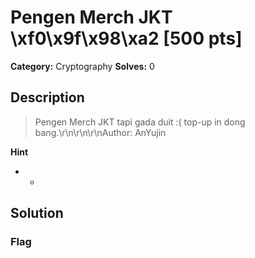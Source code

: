 # Pengen Merch JKT \xf0\x9f\x98\xa2 [500 pts]

**Category:** Cryptography
**Solves:** 0

## Description
>Pengen Merch JKT tapi gada duit :( top-up in dong bang.\r\n\r\n\r\nAuthor: AnYujin

**Hint**
* -

## Solution

### Flag

